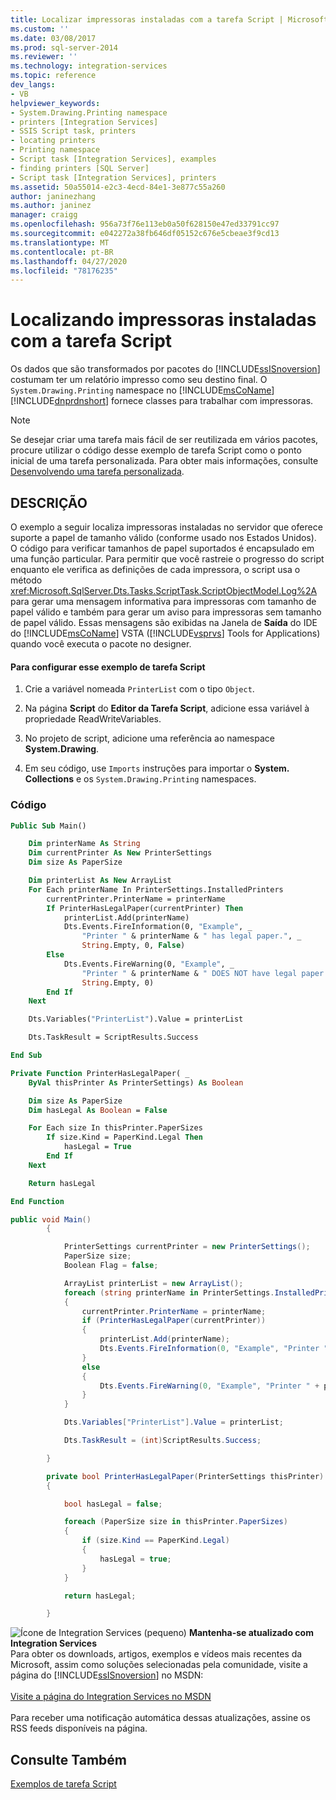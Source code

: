 ```yaml
---
title: Localizar impressoras instaladas com a tarefa Script | Microsoft Docs
ms.custom: ''
ms.date: 03/08/2017
ms.prod: sql-server-2014
ms.reviewer: ''
ms.technology: integration-services
ms.topic: reference
dev_langs:
- VB
helpviewer_keywords:
- System.Drawing.Printing namespace
- printers [Integration Services]
- SSIS Script task, printers
- locating printers
- Printing namespace
- Script task [Integration Services], examples
- finding printers [SQL Server]
- Script task [Integration Services], printers
ms.assetid: 50a55014-e2c3-4ecd-84e1-3e877c55a260
author: janinezhang
ms.author: janinez
manager: craigg
ms.openlocfilehash: 956a73f76e113eb0a50f628150e47ed33791cc97
ms.sourcegitcommit: e042272a38fb646df05152c676e5cbeae3f9cd13
ms.translationtype: MT
ms.contentlocale: pt-BR
ms.lasthandoff: 04/27/2020
ms.locfileid: "78176235"
---
```

# <a name="finding-installed-printers-with-the-script-task"></a>Localizando impressoras instaladas com a tarefa Script
  Os dados que são transformados por pacotes do [!INCLUDE[ssISnoversion](../../includes/ssisnoversion-md.md)] costumam ter um relatório impresso como seu destino final. O `System.Drawing.Printing` namespace no [!INCLUDE[msCoName](../../includes/msconame-md.md)] [!INCLUDE[dnprdnshort](../../includes/dnprdnshort-md.md)] fornece classes para trabalhar com impressoras.

> [!NOTE]
>  Se desejar criar uma tarefa mais fácil de ser reutilizada em vários pacotes, procure utilizar o código desse exemplo de tarefa Script como o ponto inicial de uma tarefa personalizada. Para obter mais informações, consulte [Desenvolvendo uma tarefa personalizada](../extending-packages-custom-objects/task/developing-a-custom-task.md).

## <a name="description"></a>DESCRIÇÃO
 O exemplo a seguir localiza impressoras instaladas no servidor que oferece suporte a papel de tamanho válido (conforme usado nos Estados Unidos). O código para verificar tamanhos de papel suportados é encapsulado em uma função particular. Para permitir que você rastreie o progresso do script enquanto ele verifica as definições de cada impressora, o script usa o método <xref:Microsoft.SqlServer.Dts.Tasks.ScriptTask.ScriptObjectModel.Log%2A> para gerar uma mensagem informativa para impressoras com tamanho de papel válido e também para gerar um aviso para impressoras sem tamanho de papel válido. Essas mensagens são exibidas na Janela de **Saída** do IDE do [!INCLUDE[msCoName](../../includes/msconame-md.md)] VSTA ([!INCLUDE[vsprvs](../../includes/vsprvs-md.md)] Tools for Applications) quando você executa o pacote no designer.

#### <a name="to-configure-this-script-task-example"></a>Para configurar esse exemplo de tarefa Script

1.  Crie a variável nomeada `PrinterList` com o tipo `Object`.

2.  Na página **Script** do **Editor da Tarefa Script**, adicione essa variável à propriedade ReadWriteVariables.

3.  No projeto de script, adicione uma referência ao namespace **System.Drawing**.

4.  Em seu código, use `Imports` instruções para importar o **System. Collections** e os `System.Drawing.Printing` namespaces.

### <a name="code"></a>Código

```vb
Public Sub Main()

    Dim printerName As String
    Dim currentPrinter As New PrinterSettings
    Dim size As PaperSize

    Dim printerList As New ArrayList
    For Each printerName In PrinterSettings.InstalledPrinters
        currentPrinter.PrinterName = printerName
        If PrinterHasLegalPaper(currentPrinter) Then
            printerList.Add(printerName)
            Dts.Events.FireInformation(0, "Example", _
                "Printer " & printerName & " has legal paper.", _
                String.Empty, 0, False)
        Else
            Dts.Events.FireWarning(0, "Example", _
                "Printer " & printerName & " DOES NOT have legal paper.", _
                String.Empty, 0)
        End If
    Next

    Dts.Variables("PrinterList").Value = printerList

    Dts.TaskResult = ScriptResults.Success

End Sub

Private Function PrinterHasLegalPaper( _
    ByVal thisPrinter As PrinterSettings) As Boolean

    Dim size As PaperSize
    Dim hasLegal As Boolean = False

    For Each size In thisPrinter.PaperSizes
        If size.Kind = PaperKind.Legal Then
            hasLegal = True
        End If
    Next

    Return hasLegal

End Function
```

```csharp
public void Main()
        {

            PrinterSettings currentPrinter = new PrinterSettings();
            PaperSize size;
            Boolean Flag = false;

            ArrayList printerList = new ArrayList();
            foreach (string printerName in PrinterSettings.InstalledPrinters)
            {
                currentPrinter.PrinterName = printerName;
                if (PrinterHasLegalPaper(currentPrinter))
                {
                    printerList.Add(printerName);
                    Dts.Events.FireInformation(0, "Example", "Printer " + printerName + " has legal paper.", String.Empty, 0, ref Flag);
                }
                else
                {
                    Dts.Events.FireWarning(0, "Example", "Printer " + printerName + " DOES NOT have legal paper.", String.Empty, 0);
                }
            }

            Dts.Variables["PrinterList"].Value = printerList;

            Dts.TaskResult = (int)ScriptResults.Success;

        }

        private bool PrinterHasLegalPaper(PrinterSettings thisPrinter)
        {

            bool hasLegal = false;

            foreach (PaperSize size in thisPrinter.PaperSizes)
            {
                if (size.Kind == PaperKind.Legal)
                {
                    hasLegal = true;
                }
            }

            return hasLegal;

        }
```

![Ícone de Integration Services (pequeno)](../media/dts-16.gif "Ícone do Integration Services (pequeno)")  **Mantenha-se atualizado com Integration Services**<br /> Para obter os downloads, artigos, exemplos e vídeos mais recentes da Microsoft, assim como soluções selecionadas pela comunidade, visite a página do [!INCLUDE[ssISnoversion](../../includes/ssisnoversion-md.md)] no MSDN:<br /><br /> [Visite a página do Integration Services no MSDN](https://go.microsoft.com/fwlink/?LinkId=136655)<br /><br /> Para receber uma notificação automática dessas atualizações, assine os RSS feeds disponíveis na página.

## <a name="see-also"></a>Consulte Também
 [Exemplos de tarefa Script](../extending-packages-scripting-task-examples/script-task-examples.md)


